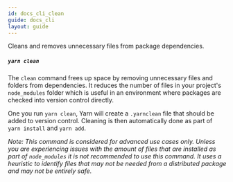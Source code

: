 ```yaml
---
id: docs_cli_clean
guide: docs_cli
layout: guide
---
```


<p class="lead">Cleans and removes unnecessary files from package dependencies.</p>

##### `yarn clean` <a class="toc" id="toc-yarn-clean" href="#toc-yarn-clean"></a>

The `clean` command frees up space by removing unnecessary files and folders from dependencies. It reduces the number of files in your project's `node_modules` folder which is useful in an environment where packages are checked into version control directly.

One you run `yarn clean`, Yarn will create a `.yarnclean` file that should be added to version control. Cleaning is then automatically done as part of `yarn install` and `yarn add`.

*Note: This command is considered for advanced use cases only. Unless you are experiencing issues with the amount of files that are installed as part of `node_modules` it is not recommended to use this command. It uses a heuristic to identify files that may not be needed from a distributed package and may not be entirely safe.*
